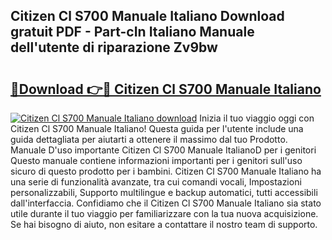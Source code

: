 ## Citizen Cl S700 Manuale Italiano Download gratuit PDF - Part-cIn Italiano Manuale dell'utente di riparazione Zv9bw

# <h2><a href="http://dfb462.blite.top/?on=Citizen+Cl+S700+Manuale+Italiano">🔗Download 👉🔴 Citizen Cl S700 Manuale Italiano</a></h2>

[![Citizen Cl S700 Manuale Italiano download](https://i.imgur.com/lujVjoI.png)](http://dfb462.blite.top/?on=Citizen+Cl+S700+Manuale+Italiano)
Inizia il tuo viaggio oggi con Citizen Cl S700 Manuale Italiano! Questa guida per l'utente include una guida dettagliata per aiutarti a ottenere il massimo dal tuo Prodotto. Manuale D'uso importante Citizen Cl S700 Manuale ItalianoD per i genitori Questo manuale contiene informazioni importanti per i genitori sull'uso sicuro di questo prodotto per i bambini. Citizen Cl S700 Manuale Italiano ha una serie di funzionalità avanzate, tra cui comandi vocali, Impostazioni personalizzabili, Supporto multilingue e backup automatici, tutti accessibili dall'interfaccia. Confidiamo che il Citizen Cl S700 Manuale Italiano sia stato utile durante il tuo viaggio per familiarizzare con la tua nuova acquisizione. Se hai bisogno di aiuto, non esitare a contattare il nostro team di supporto.
